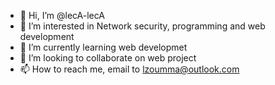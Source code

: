 - 👋 Hi, I’m @lecA-lecA
- 👀 I’m interested in Network security, programming and web development
- 🌱 I’m currently learning web developmet
- 💞️ I’m looking to collaborate on web project
- 📫 How to reach me, email to lzoumma@outlook.com

<!---
lecA-lecA/lecA-lecA is a ✨ special ✨ repository because its `README.md` (this file) appears on your GitHub profile.
You can click the Preview link to take a look at your changes.
--->
